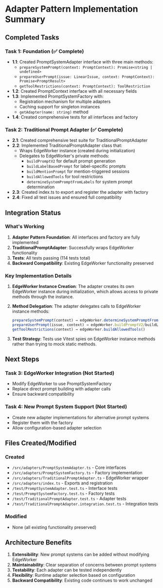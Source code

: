 # Adapter Pattern Implementation Summary

## Completed Tasks

### Task 1: Foundation (✅ Complete)
- **1.1**: Created PromptSystemAdapter interface with three main methods:
  - `prepareSystemPrompt(context: PromptContext): Promise<string | undefined>`
  - `prepareUserPrompt(issue: LinearIssue, context: PromptContext): Promise<PromptResult>`
  - `getToolRestrictions(context: PromptContext): ToolRestriction`
- **1.2**: Created PromptContext interface with all necessary fields
- **1.3**: Implemented PromptSystemFactory with:
  - Registration mechanism for multiple adapters
  - Caching support for singleton instances
  - `getAdapter(name: string)` method
- **1.4**: Created comprehensive tests for all interfaces and factory

### Task 2: Traditional Prompt Adapter (✅ Complete)
- **2.1**: Created comprehensive test suite for TraditionalPromptAdapter
- **2.2**: Implemented TraditionalPromptAdapter class that:
  - Wraps EdgeWorker instance (created during initialization)
  - Delegates to EdgeWorker's private methods:
    - `buildPromptV2` for default prompt generation
    - `buildLabelBasedPrompt` for label-specific prompts
    - `buildMentionPrompt` for mention-triggered sessions
    - `buildAllowedTools` for tool restrictions
    - `determineSystemPromptFromLabels` for system prompt determination
- **2.3**: Created index.ts to export and register the adapter with factory
- **2.4**: Fixed all test issues and ensured full compatibility

## Integration Status

### What's Working
1. **Adapter Pattern Foundation**: All interfaces and factory are fully implemented
2. **TraditionalPromptAdapter**: Successfully wraps EdgeWorker functionality
3. **Tests**: All tests passing (114 tests total)
4. **Backward Compatibility**: Existing EdgeWorker functionality preserved

### Key Implementation Details

1. **EdgeWorker Instance Creation**: The adapter creates its own EdgeWorker instance during initialization, which allows access to private methods through the instance.

2. **Method Delegation**: The adapter delegates calls to EdgeWorker instance methods:
   ```typescript
   prepareSystemPrompt(context) → edgeWorker.determineSystemPromptFromLabels()
   prepareUserPrompt(issue, context) → edgeWorker.buildPromptV2/buildLabelBasedPrompt/buildMentionPrompt()
   getToolRestrictions(context) → edgeWorker.buildAllowedTools()
   ```

3. **Test Strategy**: Tests use Vitest spies on EdgeWorker instance methods rather than trying to mock static methods.

## Next Steps

### Task 3: EdgeWorker Integration (Not Started)
- Modify EdgeWorker to use PromptSystemFactory
- Replace direct prompt building with adapter calls
- Ensure backward compatibility

### Task 4: New Prompt System Support (Not Started)
- Create new adapter implementations for alternative prompt systems
- Register them with the factory
- Allow configuration-based adapter selection

## Files Created/Modified

### Created
- `/src/adapters/PromptSystemAdapter.ts` - Core interfaces
- `/src/adapters/PromptSystemFactory.ts` - Factory implementation
- `/src/adapters/TraditionalPromptAdapter.ts` - EdgeWorker wrapper
- `/src/adapters/index.ts` - Exports and registration
- `/test/PromptSystemAdapter.test.ts` - Interface tests
- `/test/PromptSystemFactory.test.ts` - Factory tests
- `/test/TraditionalPromptAdapter.test.ts` - Adapter tests
- `/test/TraditionalPromptAdapter.integration.test.ts` - Integration tests

### Modified
- None (all existing functionality preserved)

## Architecture Benefits

1. **Extensibility**: New prompt systems can be added without modifying EdgeWorker
2. **Maintainability**: Clear separation of concerns between prompt systems
3. **Testability**: Each adapter can be tested independently
4. **Flexibility**: Runtime adapter selection based on configuration
5. **Backward Compatibility**: Existing code continues to work unchanged
